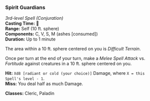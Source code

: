 ### Spirit Guardians
*3rd-level Spell (Conjuration)*  
**Casting Time:** 🔷  
**Range:** Self (10 ft. sphere)  
**Components:** C, V, S, M (ashes [consumed])  
**Duration:** Up to 1 minute  

The area within a 10 ft. sphere centered on you is *Difficult Terrain*.

Once per turn at the end of your turn, make a *Melee Spell Attack* vs. *Fortitude* against creatures in a 10 ft. sphere centered on you.

**Hit:** `Xd8 [radiant or cold (your choice)]` Damage, where `X = this Spell's level - 1`.  
**Miss:** You deal half as much Damage.  

**Classes:** Cleric, Paladin
